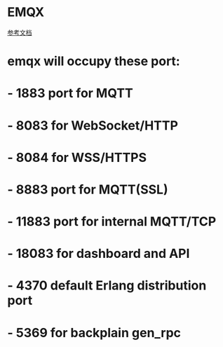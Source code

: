 # EMQX

[参考文档](https://hub.docker.com/_/emqx)

# emqx will occupy these port:
# - 1883 port for MQTT
# - 8083 for WebSocket/HTTP
# - 8084 for WSS/HTTPS
# - 8883 port for MQTT(SSL)
# - 11883 port for internal MQTT/TCP
# - 18083 for dashboard and API
# - 4370 default Erlang distribution port
# - 5369 for backplain gen_rpc
